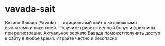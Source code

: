 # vavada-sait
Казино Вавада (Vavada) — официальный сайт с мгновенными выплатами и лицензией. Получите приветственный бонус и фриспины при регистрации. Актуальное зеркало Вавада поможет получить доступ к сайту в любое время. Играйте честно и безопасно
